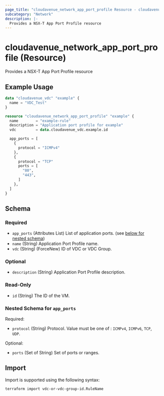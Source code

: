 ```yaml
---
page_title: "cloudavenue_network_app_port_profile Resource - cloudavenue"
subcategory: "Network"
description: |-
  Provides a NSX-T App Port Profile resource
---
```


# cloudavenue_network_app_port_profile (Resource)

Provides a NSX-T App Port Profile resource

## Example Usage

```terraform
data "cloudavenue_vdc" "example" {
  name = "VDC_Test"
}

resource "cloudavenue_network_app_port_profile" "example" {
  name        = "example-rule"
  description = "Application port profile for example"
  vdc         = data.cloudavenue_vdc.example.id

  app_ports = [
    {
      protocol = "ICMPv4"
    },
    {
      protocol = "TCP"
      ports = [
        "80",
        "443",
      ]
    },
  ]
}
```

<!-- schema generated by tfplugindocs -->
## Schema

### Required

- `app_ports` (Attributes List) List of application ports. (see [below for nested schema](#nestedatt--app_ports))
- `name` (String) Application Port Profile name.
- `vdc` (String) (ForceNew) ID of VDC or VDC Group.

### Optional

- `description` (String) Application Port Profile description.

### Read-Only

- `id` (String) The ID of the VM.

<a id="nestedatt--app_ports"></a>
### Nested Schema for `app_ports`

Required:

- `protocol` (String) Protocol. Value must be one of : `ICMPv4`, `ICMPv6`, `TCP`, `UDP`.

Optional:

- `ports` (Set of String) Set of ports or ranges.

## Import

Import is supported using the following syntax:
```shell
terraform import vdc-or-vdc-group-id.RuleName
```
